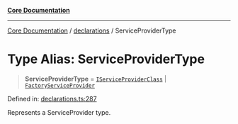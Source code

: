 [**Core Documentation**](../../README.md)

***

[Core Documentation](../../README.md) / [declarations](../README.md) / ServiceProviderType

# Type Alias: ServiceProviderType

> **ServiceProviderType** = [`IServiceProviderClass`](IServiceProviderClass.md) \| [`FactoryServiceProvider`](FactoryServiceProvider.md)

Defined in: [declarations.ts:287](https://github.com/stonemjs/core/blob/e2200da501349da1fec304d821c002bb6d055b61/src/declarations.ts#L287)

Represents a ServiceProvider type.

